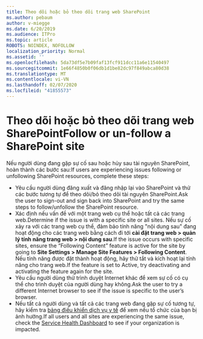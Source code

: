 ```yaml
---
title: Theo dõi hoặc bỏ theo dõi trang web SharePoint
ms.author: pebaum
author: v-miegge
ms.date: 6/20/2019
ms.audience: ITPro
ms.topic: article
ROBOTS: NOINDEX, NOFOLLOW
localization_priority: Normal
ms.assetid: ''
ms.openlocfilehash: 5da73df5e7b09faf13fcf911dcc11a6e11540497
ms.sourcegitcommit: 1e66f4850b0f06db1d1be82dc97f849abca80d38
ms.translationtype: MT
ms.contentlocale: vi-VN
ms.lasthandoff: 02/07/2020
ms.locfileid: "41855573"
---
```

# <a name="follow-or-un-follow-a-sharepoint-site"></a><span data-ttu-id="79d6e-102">Theo dõi hoặc bỏ theo dõi trang web SharePoint</span><span class="sxs-lookup"><span data-stu-id="79d6e-102">Follow or un-follow a SharePoint site</span></span>

<span data-ttu-id="79d6e-103">Nếu người dùng đang gặp sự cố sau hoặc hủy sau tài nguyên SharePoint, hoàn thành các bước sau:</span><span class="sxs-lookup"><span data-stu-id="79d6e-103">If users are experiencing issues following or unfollowing SharePoint resources, complete these steps:</span></span>

* <span data-ttu-id="79d6e-104">Yêu cầu người dùng đăng xuất và đăng nhập lại vào SharePoint và thử các bước tương tự để theo dõi/bỏ theo dõi tài nguyên SharePoint.</span><span class="sxs-lookup"><span data-stu-id="79d6e-104">Ask the user to sign-out and sign back into SharePoint and try the same steps to follow/unfollow the SharePoint resource.</span></span>
* <span data-ttu-id="79d6e-105">Xác định nếu vấn đề với một trang web cụ thể hoặc tất cả các trang web.</span><span class="sxs-lookup"><span data-stu-id="79d6e-105">Determine if the issue is with a specific site or all sites.</span></span> <span data-ttu-id="79d6e-106">Nếu sự cố xảy ra với các trang web cụ thể, đảm bảo tính năng "nội dung sau" đang hoạt động cho các trang web bằng cách đi tới **cài đặt trang web > quản lý tính năng trang web > nội dung sau**.</span><span class="sxs-lookup"><span data-stu-id="79d6e-106">If the issue occurs with specific sites, ensure the “Following Content” feature is active for the site by going to **Site Settings > Manage Site Features > Following Content**.</span></span> <span data-ttu-id="79d6e-107">Nếu tính năng được đặt thành hoạt động, hãy thử tắt và kích hoạt lại tính năng cho trang web.</span><span class="sxs-lookup"><span data-stu-id="79d6e-107">If the feature is set to Active, try deactivating and activating the feature again for the site.</span></span>
* <span data-ttu-id="79d6e-108">Yêu cầu người dùng thử trình duyệt Internet khác để xem sự cố có cụ thể cho trình duyệt của người dùng hay không.</span><span class="sxs-lookup"><span data-stu-id="79d6e-108">Ask the user to try a different Internet browser to see if the issue is specific to the user’s browser.</span></span>
* <span data-ttu-id="79d6e-109">Nếu tất cả người dùng và tất cả các trang web đang gặp sự cố tương tự, hãy kiểm tra [bảng điều khiển dịch vụ y tế](https://admin.microsoft.com/AdminPortal/Home#/servicehealth) để xem nếu tổ chức của bạn bị ảnh hưởng.</span><span class="sxs-lookup"><span data-stu-id="79d6e-109">If all users and all sites are experiencing the same issue, check the [Service Health Dashboard](https://admin.microsoft.com/AdminPortal/Home#/servicehealth) to see if your organization is impacted.</span></span>
